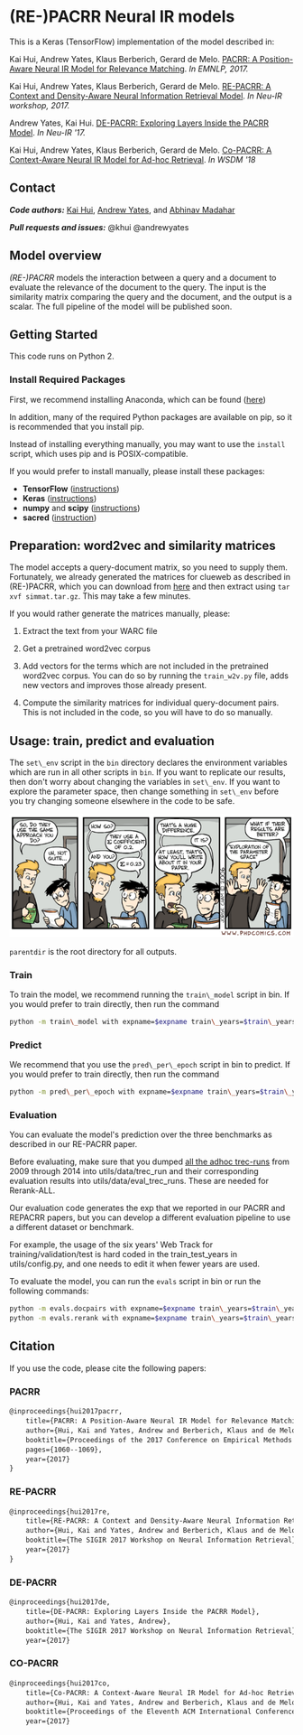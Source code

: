 # (RE-)PACRR Neural IR models

This is a Keras (TensorFlow) implementation of the model described in:

Kai Hui, Andrew Yates, Klaus Berberich, Gerard de Melo.
[PACRR: A Position-Aware Neural IR Model for Relevance Matching](https://arxiv.org/pdf/1704.03940.pdf).
*In EMNLP, 2017.*

Kai Hui, Andrew Yates, Klaus Berberich, Gerard de Melo.
[RE-PACRR: A Context and Density-Aware Neural Information Retrieval Model](https://arxiv.org/pdf/1706.10192.pdf).
*In Neu-IR workshop, 2017.*

Andrew Yates, Kai Hui.
[DE-PACRR: Exploring Layers Inside the PACRR Model](https://arxiv.org/pdf/1706.08746.pdf).
*In Neu-IR '17.*

Kai Hui, Andrew Yates, Klaus Berberich, Gerard de Melo.
[Co-PACRR: A Context-Aware Neural IR Model for Ad-hoc Retrieval](https://arxiv.org/pdf/1706.10192.pdf).
*In WSDM '18*

## Contact

***Code authors:*** [Kai Hui](https://people.mpi-inf.mpg.de/~khui/), [Andrew Yates](https://andrewyates.net/), and
[Abhinav Madahar](https://abhinavmadahar.com)

***Pull requests and issues:*** @khui @andrewyates

## Model overview

*(RE-)PACRR* models the interaction between a query and a document to evaluate
the relevance of the document to the query. The input is the similarity matrix
comparing the query and the document, and the output is a scalar. The full
pipeline of the model will be published soon.

## Getting Started

This code runs on Python 2.

### Install Required Packages

First, we recommend installing Anaconda, which can be found
([here](https://www.continuum.io/downloads))

In addition, many of the required Python packages are available on pip, so it
is recommended that you install pip.

Instead of installing everything manually, you may want to use the `install`
script, which uses pip and is POSIX-compatible.

If you would prefer to install manually, please install these packages:

* **TensorFlow** ([instructions](https://www.tensorflow.org/install/))
* **Keras** ([instructions](https://keras.io/#installation))
* **numpy** and **scipy** ([instructions](https://www.scipy.org/install.html))
* **sacred** ([instruction](http://sacred.readthedocs.io/en/latest/quickstart.html#installation))

## Preparation: word2vec and similarity matrices

The model accepts a query-document matrix, so you need to supply them.
Fortunately, we already generated the matrices for clueweb as described in
(RE-)PACRR, which you can download from
[here](https://drive.google.com/file/d/0B3FrsWe6Y5YqdEtfSjI4N0h1LXM/view?usp=sharing)
and then extract using `tar xvf simmat.tar.gz`. This may take a few minutes.

If you would rather generate the matrices manually, please:

1. Extract the text from your WARC file

2. Get a pretrained word2vec corpus

3. Add vectors for the terms which are not included in the pretrained word2vec
   corpus. You can do so by running the `train_w2v.py` file, adds new vectors
   and improves those already present.

4. Compute the similarity matrices for individual query-document pairs. This is
   not included in the code, so you will have to do so manually.

## Usage: train, predict and evaluation

The `set\_env` script in the `bin` directory declares the environment variables
which are run in all other scripts in `bin`. If you want to replicate our
results, then don't worry about changing the variables in `set\_env`. If you
want to explore the parameter space, then change something in `set\_env` before
you try changing someone elsewhere in the code to be safe.

![PHDComics: Dec 8, 2006](./phd120806s.gif)

`parentdir` is the root directory for all outputs.

### Train

To train the model, we recommend running the `train\_model` script in bin. If
you would prefer to train directly, then run the command

```bash
python -m train\_model with expname=$expname train\_years=$train\_years {param\_name=param\_val}
```

### Predict
We recommend that you use the `pred\_per\_epoch` script in bin to predict. If
you would prefer to train directly, then run the command

```bash
python -m pred\_per\_epoch with expname=$expname train\_years=$train\_years test\_year=$test\_year {param\_name=param\_val}
```

### Evaluation

You can evaluate the model's prediction over the three benchmarks as described
in our RE-PACRR paper.

Before evaluating, make sure that you dumped [all the adhoc
trec-runs](http://trec.nist.gov/results/) from 2009 through 2014 into
utils/data/trec\_run and their corresponding evaluation results into
utils/data/eval\_trec\_runs. These are needed for Rerank-ALL.

Our evaluation code generates the exp that we reported in our PACRR and REPACRR
papers, but you can develop a different evaluation pipeline to use a different
dataset or benchmark.

For example, the usage of the six years' Web Track for training/validation/test
is hard coded in the train\_test\_years in utils/config.py, and one needs to
edit it when fewer years are used.

To evaluate the model, you can run the `evals` script in bin or run the following commands:

```bash
python -m evals.docpairs with expname=$expname train\_years=$train\_years {param\_name=param\_val}
python -m evals.rerank with expname=$expname train\_years=$train\_years {param\_name=param\_val}
```

## Citation

If you use the code, please cite the following papers:

### PACRR

```latex
@inproceedings{hui2017pacrr,
	title={PACRR: A Position-Aware Neural IR Model for Relevance Matching},
	author={Hui, Kai and Yates, Andrew and Berberich, Klaus and de Melo, Gerard},
	booktitle={Proceedings of the 2017 Conference on Empirical Methods in Natural Language Processing},
	pages={1060--1069},
	year={2017}
}
```

### RE-PACRR

```latex
@inproceedings{hui2017re,
	title={RE-PACRR: A Context and Density-Aware Neural Information Retrieval Model},
	author={Hui, Kai and Yates, Andrew and Berberich, Klaus and de Melo, Gerard},
	booktitle={The SIGIR 2017 Workshop on Neural Information Retrieval},
	year={2017}
}
```

### DE-PACRR

```latex
@inproceedings{hui2017de,
	title={DE-PACRR: Exploring Layers Inside the PACRR Model},
	author={Hui, Kai and Yates, Andrew},
	booktitle={The SIGIR 2017 Workshop on Neural Information Retrieval},
	year={2017}
```

### CO-PACRR

```latex
@inproceedings{hui2017co,
	title={Co-PACRR: A Context-Aware Neural IR Model for Ad-hoc Retrieval},
	author={Hui, Kai and Yates, Andrew and Berberich, Klaus and de Melo, Gerard},
	booktitle={Proceedings of the Eleventh ACM International Conference on Web Search and Data Mining},
	year={2017}
```
